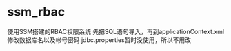 # ssm_rbac
使用SSM搭建的RBAC权限系统
先把SQL语句导入，再到applicationContext.xml修改数据库名以及帐号密码
jdbc.properties暂时没使用，所以不用改
